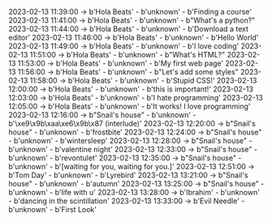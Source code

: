 2023-02-13 11:39:00 -> b'Hola Beats' - b'unknown' - b'Finding a course'
2023-02-13 11:41:00 -> b'Hola Beats' - b'unknown' - b"What's a python?"
2023-02-13 11:44:00 -> b'Hola Beats' - b'unknown' - b'Download a text editor'
2023-02-13 11:46:00 -> b'Hola Beats' - b'unknown' - b'Hello World'
2023-02-13 11:49:00 -> b'Hola Beats' - b'unknown' - b'I love coding'
2023-02-13 11:51:00 -> b'Hola Beats' - b'unknown' - b"What's HTML?"
2023-02-13 11:53:00 -> b'Hola Beats' - b'unknown' - b'My first web page'
2023-02-13 11:56:00 -> b'Hola Beats' - b'unknown' - b"Let's add some styles"
2023-02-13 11:58:00 -> b'Hola Beats' - b'unknown' - b'Stupid CSS!'
2023-02-13 12:00:00 -> b'Hola Beats' - b'unknown' - b'this is important!'
2023-02-13 12:03:00 -> b'Hola Beats' - b'unknown' - b'I hate programming'
2023-02-13 12:05:00 -> b'Hola Beats' - b'unknown' - b'It works! I love programming'
2023-02-13 12:16:00 -> b"Snail's house" - b'unknown' - b'\xe9\x9b\xaa\xe6\x9b\x87 (interlude)'
2023-02-13 12:20:00 -> b"Snail's house" - b'unknown' - b'frostbite'
2023-02-13 12:24:00 -> b"Snail's house" - b'unknown' - b'wintersleep'
2023-02-13 12:28:00 -> b"Snail's house" - b'unknown' - b'valentine night'
2023-02-13 12:33:00 -> b"Snail's house" - b'unknown' - b'revontulet'
2023-02-13 12:35:00 -> b"Snail's house" - b'unknown' - b'[waiting for you, waiting for you.]'
2023-02-13 12:51:00 -> b'Tom Day' - b'unknown' - b'Lyrebird'
2023-02-13 13:21:00 -> b"Snail's house" - b'unknown' - b'autumn'
2023-02-13 13:25:00 -> b"Snail's house" - b'unknown' - b'life with u'
2023-02-13 13:28:00 -> b'Ibrahim' - b'unknown' - b'dancing in the scintillation'
2023-02-13 13:33:00 -> b'Evil Needle' - b'unknown' - b'First Look'
